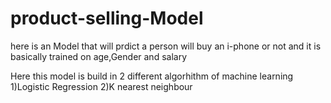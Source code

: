 # product-selling-Model
here is an Model that will prdict a person will buy an i-phone or not and it is basically trained on age,Gender and salary

Here this model is build in 2 different algorhithm of machine learning
1)Logistic Regression
2)K nearest neighbour
